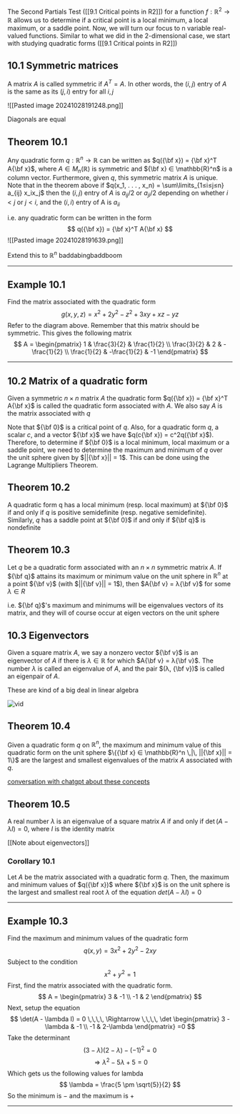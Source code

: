 The Second Partials Test ([[9.1 Critical points in R2]]) for a function $f : \mathbb{R}^2 → \mathbb{R}$ allows us to determine if a critical point is a local minimum, a local maximum, or a saddle point. Now, we will turn our focus to n variable real-valued functions. Similar to what we did in the 2-dimensional case, we start with studying quadratic forms ([[9.1 Critical points in R2]])
## 10.1 Symmetric matrices
A matrix $A$ is called symmetric if $A^T = A$. In other words, the $(i, j)$ entry of $A$ is the same as its $(j, i)$ entry for all $i, j$

![[Pasted image 20241028191248.png]]

Diagonals are equal
## Theorem 10.1
Any quadratic form $q : \mathbb{R}^n → \mathbb{R}$ can be written as $q({\bf x}) = {\bf x}^T A{\bf x}$, where $A ∈ M_n(\mathbb{R})$ is symmetric and ${\bf x} ∈ \mathbb{R}^n$ is a column vector. Furthermore, given $q$, this symmetric matrix $A$ is unique. Note that in the theorem above if $q(x_1, . . . , x_n) = \sum\limits_{1≤i≤j≤n} a_{ij} x_ix_j$  then the $(i, j)$ entry of $A$ is $a_{ij} /2$ or $a_{ji}/2$ depending on whether $i < j$ or $j < i$, and the $(i, i)$ entry of A is $a_{ii}$

i.e. any quadratic form can be written in the form
$$
q({\bf x}) = {\bf x}^T A{\bf x}
$$
![[Pasted image 20241028191639.png]]

Extend this to $\mathbb{R}^n$ baddabingbaddboom
***
## Example 10.1
Find the matrix associated with the quadratic form
$$
g(x,y,z) = x^2 + 2y^2- z^2 + 3xy + xz - yz
$$
Refer to the diagram above. Remember that this matrix should be symmetric. This gives the following matrix
$$
A = 
\begin{pmatrix}
	1 & \frac{3}{2} & \frac{1}{2} \\
	\frac{3}{2} & 2 & -\frac{1}{2} \\
	\frac{1}{2} & -\frac{1}{2} & -1
\end{pmatrix}
$$
***
## 10.2 Matrix of a quadratic form
Given a symmetric $n×n$ matrix $A$ the quadratic form $q({\bf x}) = {\bf x}^T A{\bf x}$ is called the quadratic form associated with $A$. We also say $A$ is the matrix associated with $q$

Note that ${\bf 0}$ is a critical point of $q$. Also, for a quadratic form $q$, a scalar $c$, and a vector ${\bf x}$ we have $q(c{\bf x}) = c^2q({\bf x}$). Therefore, to determine if ${\bf 0}$ is a local minimum, local maximum or a saddle point, we need to determine the maximum and minimum of $q$ over the unit sphere given by $||{\bf x}|| = 1$. This can be done using the Lagrange Multipliers Theorem.
## Theorem 10.2
 A quadratic form q has a local minimum (resp. local maximum) at ${\bf 0}$ if and only if $q$ is positive semidefinite (resp. negative semidefinite). Similarly, $q$ has a saddle point at ${\bf 0}$ if and only if ${\bf q}$ is nondefinite
## Theorem 10.3
Let $q$ be a quadratic form associated with an $n × n$ symmetric matrix $A$. If ${\bf q}$ attains its maximum or minimum value on the unit sphere in $\mathbb{R}^n$ at a point ${\bf v}$ (with $||{\bf v}|| = 1$), then $A{\bf v} = λ{\bf v}$ for some $λ ∈ R$

i.e. ${\bf q}$'s maximum and minimums will be eigenvalues vectors of its matrix, and they will of course occur at eigen vectors on the unit sphere
## 10.3 Eigenvectors
Given a square matrix $A$, we say a nonzero vector ${\bf v}$ is an eigenvector of $A$ if there is $λ ∈ \mathbb{R}$ for which $A{\bf v} = λ{\bf v}$. The number $λ$ is called an eigenvalue of $A$, and the pair $(λ, {\bf v})$ is called an eigenpair of $A$.

These are kind of a big deal in linear algebra

![vid](https://www.youtube.com/watch?v=PFDu9oVAE-g&ab_channel=3Blue1Brown)
## Theorem 10.4
Given a quadratic form $q$ on $\mathbb{R}^n$, the maximum and minimum value of this quadratic form on the unit sphere $\{{\bf x} ∈ \mathbb{R}^n \,|\, ||{\bf x}|| = 1\}$ are the largest and smallest eigenvalues of the matrix $A$ associated with $q$.

[conversation with chatgpt about these concepts ](https://chatgpt.com/share/67201e45-7310-8005-8930-4b40818eff9e)
## Theorem 10.5
A real number $λ$ is an eigenvalue of a square matrix $A$ if and only if $\det(A − λI) = 0$, where $I$ is the identity matrix

[[Note about eigenvectors]]
### Corollary 10.1
Let $A$ be the matrix associated with a quadratic form $q$. Then, the maximum and minimum values of $q({\bf x})$ where ${\bf x}$ is on the unit sphere is the largest and smallest real root $λ$ of the equation $det(A−λI) = 0$
***
## Example 10.3
Find the maximum and minimum values of the quadratic form
$$
q(x,y) = 3x^2 + 2y^2 - 2xy
$$
Subject to the condition 
$$
x^2+y^2 = 1
$$
First, find the matrix associated with the quadratic form. 
$$
A = 
\begin{pmatrix}
3 & -1 \\
-1 & 2
\end{pmatrix}
$$
Next, setup the equation
$$
\det(A - \lambda I) = 0
\,\,\,\, \Rightarrow \,\,\,\,
\det
\begin{pmatrix}
	3 - \lambda & -1 \\
	-1 & 2-\lambda
\end{pmatrix}
=0
$$
Take the determinant
$$
(3-\lambda)(2-\lambda) - (-1)^2 = 0
$$
$$
\Rightarrow \lambda^2 - 5\lambda + 5 = 0
$$
Which gets us the following values for lambda
$$
\lambda = \frac{5 \pm \sqrt{5}}{2}
$$
So the minimum is $-$ and the maximum is $+$
***
